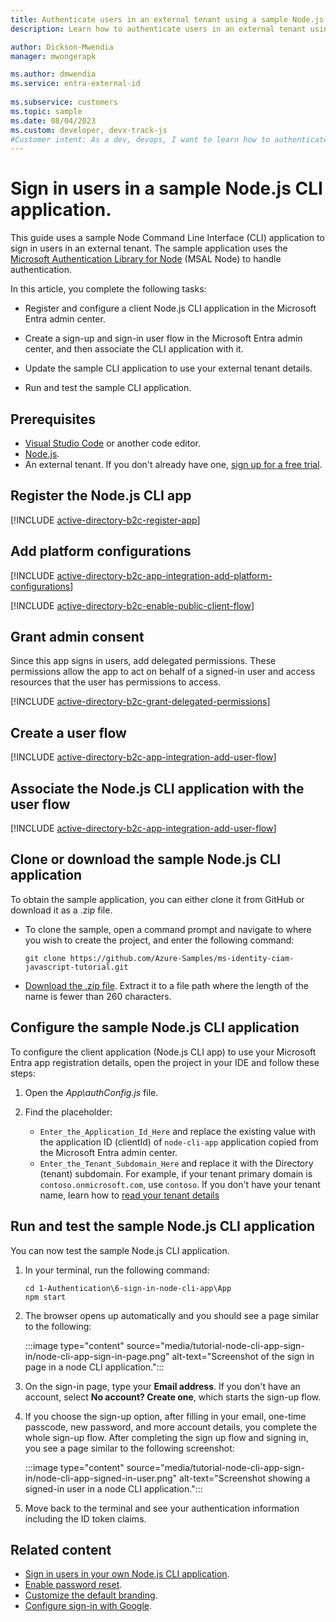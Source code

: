 ```yaml
---
title: Authenticate users in an external tenant using a sample Node.js CLI app
description: Learn how to authenticate users in an external tenant using a sample Node.js CLI application.

author: Dickson-Mwendia
manager: mwongerapk

ms.author: dmwendia
ms.service: entra-external-id
 
ms.subservice: customers
ms.topic: sample
ms.date: 08/04/2023
ms.custom: developer, devx-track-js
#Customer intent: As a dev, devops, I want to learn how to authenticate users in an external tenant using a sample Node.js CLI application
---
```


# Sign in users in a sample Node.js CLI application. 

This guide uses a sample Node Command Line Interface (CLI) application to sign in users in an external tenant. The sample application uses the [Microsoft Authentication Library for Node](/javascript/api/%40azure/msal-node/) (MSAL Node) to handle authentication.

In this article, you complete the following tasks:

- Register and configure a client Node.js CLI application in the Microsoft Entra admin center.

- Create a sign-up and sign-in user flow in the Microsoft Entra admin center, and then associate the CLI application with it.

- Update the sample CLI application to use your external tenant details.

- Run and test the sample CLI application. 

## Prerequisites

* [Visual Studio Code](https://code.visualstudio.com/download) or another code editor.
* [Node.js](https://nodejs.org).
* An external tenant. If you don't already have one, <a href="https://aka.ms/ciam-free-trial?wt.mc_id=ciamcustomertenantfreetrial_linkclick_content_cnl" target="_blank">sign up for a free trial</a>.

## Register the Node.js CLI app

[!INCLUDE [active-directory-b2c-register-app](./includes/register-app/register-client-app-common.md)] 

## Add platform configurations

[!INCLUDE [active-directory-b2c-app-integration-add-platform-configurations](./includes/register-app/add-platform-redirect-url-node-cli.md)]

[!INCLUDE [active-directory-b2c-enable-public-client-flow](./includes/register-app/enable-public-client-flow.md)]  

## Grant admin consent

Since this app signs in users, add delegated permissions. These permissions allow the app to act on behalf of a signed-in user and access resources that the user has permissions to access. 

[!INCLUDE [active-directory-b2c-grant-delegated-permissions](./includes/register-app/grant-api-permission-sign-in.md)] 

## Create a user flow 

[!INCLUDE [active-directory-b2c-app-integration-add-user-flow](./includes/configure-user-flow/create-sign-in-sign-out-user-flow.md)] 

## Associate the Node.js CLI application with the user flow

[!INCLUDE [active-directory-b2c-app-integration-add-user-flow](./includes/configure-user-flow/add-app-user-flow.md)]


## Clone or download the sample Node.js CLI application

To obtain the sample application, you can either clone it from GitHub or download it as a .zip file.

- To clone the sample, open a command prompt and navigate to where you wish to create the project, and enter the following command:

    ```console
    git clone https://github.com/Azure-Samples/ms-identity-ciam-javascript-tutorial.git
    ```

- [Download the .zip file](https://github.com/Azure-Samples/ms-identity-ciam-javascript-tutorial/archive/refs/heads/main.zip). Extract it to a file path where the length of the name is fewer than 260 characters.


## Configure the sample Node.js CLI application 

To configure the client application (Node.js CLI app) to use your Microsoft Entra app registration details, open the project in your IDE and follow these steps:

1. Open the *App\authConfig.js* file.
1. Find the placeholder:

    - `Enter_the_Application_Id_Here` and replace the existing value with the application ID (clientId) of `node-cli-app` application copied from the Microsoft Entra admin center.
    - `Enter_the_Tenant_Subdomain_Here` and replace it with the Directory (tenant) subdomain. For example, if your tenant primary domain is `contoso.onmicrosoft.com`, use `contoso`. If you don't have your tenant name, learn how to [read your tenant details](how-to-create-external-tenant-portal.md#get-the-external-tenant-details)

## Run and test the sample Node.js CLI application

You can now test the sample Node.js CLI application.

1. In your terminal, run the following command:

    ```console
    cd 1-Authentication\6-sign-in-node-cli-app\App
    npm start
    ```

1. The browser opens up automatically and you should see a page similar to the following:

     :::image type="content" source="media/tutorial-node-cli-app-sign-in/node-cli-app-sign-in-page.png" alt-text="Screenshot of the sign in page in a node CLI application.":::

1. On the sign-in page, type your **Email address**. If you don't have an account, select **No account? Create one**, which starts the sign-up flow.

1. If you choose the sign-up option, after filling in your email, one-time passcode, new password, and more account details, you complete the whole sign-up flow. After completing the sign up flow and signing in, you see a page similar to the following screenshot:

     :::image type="content" source="media/tutorial-node-cli-app-sign-in/node-cli-app-signed-in-user.png" alt-text="Screenshot showing a signed-in user in a node CLI application.":::

1. Move back to the terminal and see your authentication information including the ID token claims.

## Related content

- [Sign in users in your own Node.js CLI application](tutorial-cli-app-node-sign-in-prepare-tenant.md).
- [Enable password reset](how-to-enable-password-reset-customers.md).
- [Customize the default branding](how-to-customize-branding-customers.md).
- [Configure sign-in with Google](how-to-google-federation-customers.md).
